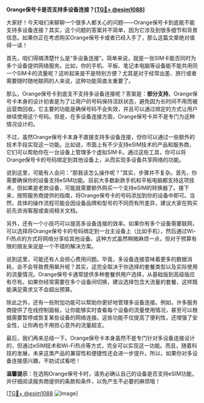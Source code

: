 **Orange保号卡是否支持多设备连接？[[TG💪+ @esim1088](https://t.me/s/esim1088)]**

大家好！今天咱们来聊聊一个很多人都关心的问题——Orange保号卡到底能不能支持多设备连接？其实，这个问题的答案并不简单，因为它涉及到很多细节和背景信息。如果你正在考虑购买Orange保号卡或者已经入手了，那么这篇文章绝对值得一读！

首先，咱们得搞清楚什么是“多设备连接”。简单来说，就是一张SIM卡能否同时为多个设备提供网络服务。比如，你的手机、平板、笔记本电脑等设备能不能共用同一个SIM卡的流量呢？这听起来是不是特别方便？尤其是对于经常出差、旅行或者需要随时随地联网的人来说，这种功能简直太重要了。

那么，Orange保号卡到底支不支持多设备连接呢？答案是：**部分支持**。Orange保号卡本身的设计初衷是为了让用户的号码保持活跃状态，避免因为长时间不用而被运营商回收。它主要的功能是确保号码不会失效，并且可以通过绑定的方式让用户继续使用这个号码。但是，在多设备连接方面，Orange保号卡并不是专门为这种情况设计的。

不过，虽然Orange保号卡本身不直接支持多设备连接，但你可以通过一些额外的技术手段实现这一功能。比如说，市面上有不少支持eSIM技术的产品和服务商，它们可以帮助你在一台设备上管理多个虚拟SIM卡。通过这些工具，你可以将Orange保号卡的号码绑定到其他设备上，从而实现多设备共享网络的功能。

说到这里，可能有人会问：“那我该怎么操作呢？”其实，步骤并不复杂。首先，你需要确保你的设备支持eSIM功能。目前大多数新款手机和平板电脑都支持这项技术，但如果是老款设备，可能就需要额外购买一个支持eSIM的转换器了。接下来，按照服务商提供的指南，将Orange保号卡的号码添加到你的设备中即可。当然，具体的操作流程可能会因设备品牌和型号的不同而有所差异，建议大家在购买前先咨询客服或查阅相关文档。

另外，还有一个小技巧可以提高多设备连接的效率。如果你有多个设备需要联网，可以选择将Orange保号卡的号码绑定到一台主设备上（比如手机），然后通过Wi-Fi热点的方式将网络分享给其他设备。这种方式虽然稍微麻烦一点，但对于预算有限的朋友来说是一个不错的解决方案。

说到这里，可能还有人会担心费用问题。毕竟，多设备连接意味着更多的数据消耗，会不会导致费用飙升呢？其实，这完全取决于你选择的套餐类型以及实际使用的流量情况。Orange保号卡通常提供多种套餐供用户选择，从基础版到高级版应有尽有。如果你经常需要在多个设备间切换，建议选择包含大流量的套餐，这样既能满足需求又不会超出预算。

除此之外，还有一些附加功能可以帮助你更好地管理多设备连接。例如，许多服务商提供了在线控制面板，让你能够实时查看每个设备的流量使用情况，甚至可以根据需要暂停或恢复某些设备的网络连接。这些功能不仅提高了便利性，还增强了安全性，让你再也不用担心意外的流量超支。

最后，我们再来总结一下。Orange保号卡本身虽然不是专门针对多设备连接设计的，但通过eSIM技术和Wi-Fi热点等方式，完全可以实现这一功能。而且，随着科技的发展，未来这类产品的兼容性和便捷性还会进一步提升。所以，如果你对多设备连接感兴趣，不妨试试看吧！

**温馨提示**：在选购Orange保号卡时，请务必确认自己的设备是否支持eSIM功能，并仔细阅读服务商提供的条款和条件，以免产生不必要的麻烦哦！

[[TG💪+ @esim1088](https://t.me/s/esim1088) ![Image](https://i.postimg.cc/4NQfJmqS/Snipaste-2025-05-13-00-14-12.png)]